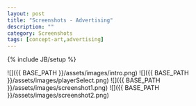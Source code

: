 ```yaml
---
layout: post
title: "Screenshots - Advertising"
description: ""
category: Screenshots
tags: [concept-art,advertising]
---
```

{% include JB/setup %}


![]({{ BASE_PATH }}/assets/images/intro.png)
![]({{ BASE_PATH }}/assets/images/playerSelect.png)
![]({{ BASE_PATH }}/assets/images/screenshot1.png)
![]({{ BASE_PATH }}/assets/images/screenshot2.png)
